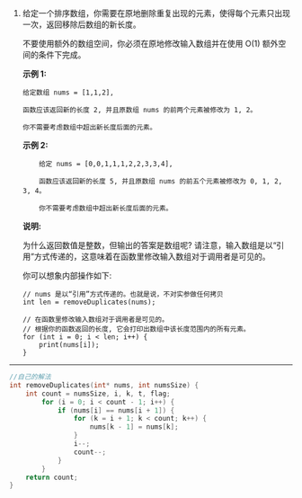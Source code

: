 1. 给定一个排序数组，你需要在原地删除重复出现的元素，使得每个元素只出现一次，返回移除后数组的新长度。
    
    不要使用额外的数组空间，你必须在原地修改输入数组并在使用 O(1) 额外空间的条件下完成。

    **示例 1:**

    ```
    给定数组 nums = [1,1,2], 

    函数应该返回新的长度 2, 并且原数组 nums 的前两个元素被修改为 1, 2。 

    你不需要考虑数组中超出新长度后面的元素。
    ```
    
    **示例 2:**
    
    ```
        给定 nums = [0,0,1,1,1,2,2,3,3,4],

        函数应该返回新的长度 5, 并且原数组 nums 的前五个元素被修改为 0, 1, 2, 3, 4。

        你不需要考虑数组中超出新长度后面的元素。
    ```
    
    **说明:**

    为什么返回数值是整数，但输出的答案是数组呢?
    请注意，输入数组是以“引用”方式传递的，这意味着在函数里修改输入数组对于调用者是可见的。

    你可以想象内部操作如下:

    ```
    // nums 是以“引用”方式传递的。也就是说，不对实参做任何拷贝
    int len = removeDuplicates(nums);

    // 在函数里修改输入数组对于调用者是可见的。
    // 根据你的函数返回的长度, 它会打印出数组中该长度范围内的所有元素。
    for (int i = 0; i < len; i++) {
        print(nums[i]);
    }
    ```
***

```C
//自己的解法
int removeDuplicates(int* nums, int numsSize) {
    int count = numsSize, i, k, t, flag;
        for (i = 0; i < count - 1; i++) {
            if (nums[i] == nums[i + 1]) {
                for (k = i + 1; k < count; k++) {
                    nums[k - 1] = nums[k];
                }
                i--;
                count--;
            }
        }
    return count;
}
```
